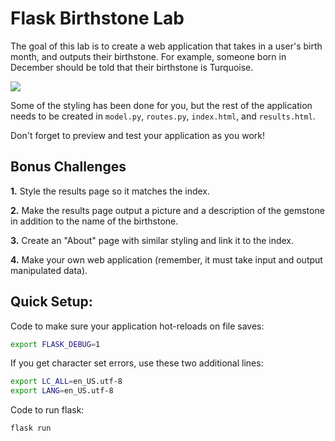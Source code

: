 # Flask Birthstone Lab

The goal of this lab is to create a web application that takes in a user's birth month, and outputs their birthstone. For example, someone born in December should be told that their birthstone is Turquoise.

<img src='https://encrypted-tbn0.gstatic.com/images?q=tbn%3AANd9GcQ4CS7kQxoMYpy-vXqy_kH9SLDDba96bCVJCw&usqp=CAU'>

Some of the styling has been done for you, but the rest of the application needs to be created in `model.py`, `routes.py`, `index.html`, and `results.html`.

Don't forget to preview and test your application as you work!

## Bonus Challenges

**1.** Style the results page so it matches the index.

**2.** Make the results page output a picture and a description of the gemstone in addition to the name of the birthstone.

**3.** Create an "About" page with similar styling and link it to the index.

**4.** Make your own web application (remember, it must take input and output manipulated data).

## Quick Setup:

Code to make sure your application hot-reloads on file saves:
```bash
export FLASK_DEBUG=1
```

If you get character set errors, use these two additional lines:
```bash
export LC_ALL=en_US.utf-8
export LANG=en_US.utf-8
```

Code to run flask:
```bash
flask run
```
